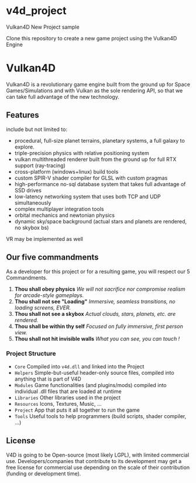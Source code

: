 # v4d_project
Vulkan4D New Project sample

Clone this repository to create a new game project using the Vulkan4D Engine

# Vulkan4D
Vulkan4D is a revolutionary game engine built from the ground up for Space Games/Simulations and with Vulkan as the sole rendering API, so that we can take full advantage of the new technology. 

## Features
include but not limited to: 
- procedural, full-size planet terrains, planetary systems, a full galaxy to explore.
- triple-precision physics with relative positioning system
- vulkan multithreaded renderer built from the ground up for full RTX support (ray-tracing)
- cross-platform (windows+linux) build tools
- custom SPIR-V shader compiler for GLSL with custom pragmas
- high-performance no-sql database system that takes full advantage of SSD drives
- low-latency networking system that uses both TCP and UDP simultaneously
- complex multiplayer integration tools
- orbital mechanics and newtonian physics
- dynamic sky/space background (actual stars and planets are rendered, no skybox bs)

VR may be implemented as well

## Our five commandments
As a developer for this project or for a resulting game, you will respect our 5 Commandments. 

1. **Thou shall obey physics** 
	*We will not sacrifice nor compromise realism for arcade-style gameplays.*
2. **Thou shall not see "Loading"** 
	*Immersive, seamless transitions, no loading screens, EVER.*
3. **Thou shall not see a skybox** 
	*Actual clouds, stars, planets, etc. are rendered.*
4. **Thou shall be within thy self** 
	*Focused on fully immersive, first person view.*
5. **Thou shall not hit invisible walls** 
	*What you can see, you can touch !*

### Project Structure
- `Core` Compiled into `v4d.dll` and linked into the Project
- `Helpers` Simple-but-useful header-only source files, compiled into anything that is part of V4D
- `Modules` Game functionalities (and plugins/mods) compiled into individual .dll files that are loaded at runtime
- `Libraries` Other libraries used in the project
- `Resources` Icons, Textures, Music, ...
- `Project` App that puts it all together to run the game
- `Tools` Useful tools to help programmers (build scripts, shader compiler, ...)

## License
V4D is going to be Open-source (most likely LGPL), with limited commercial use. 
Developers/companies that contribute to its development may get a free license for commercial use depending on the scale of their contribution (funding or development time). 

